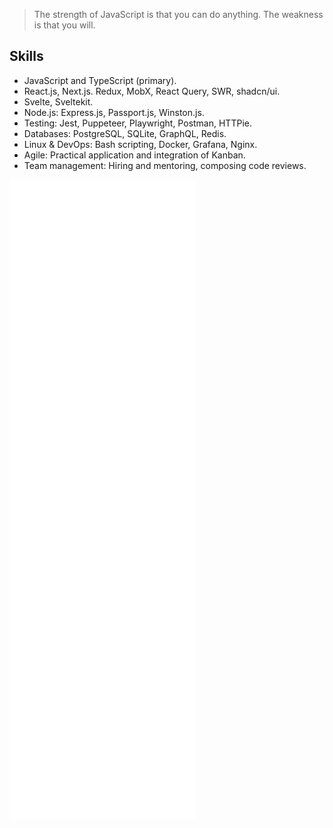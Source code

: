 > The strength of JavaScript is that you can do anything. The weakness is that you will.

## Skills

- JavaScript and TypeScript (primary).
- React.js, Next.js. Redux, MobX, React Query, SWR, shadcn/ui.
- Svelte, Sveltekit.
- Node.js: Express.js, Passport.js, Winston.js.
- Testing: Jest, Puppeteer, Playwright, Postman, HTTPie.
- Databases: PostgreSQL, SQLite, GraphQL, Redis.
- Linux & DevOps: Bash scripting, Docker, Grafana, Nginx.
- Agile: Practical application and integration of Kanban.
- Team management: Hiring and mentoring, composing code reviews.

<picture>
  <img src="/github-metrics.svg" alt="Metrics">
</picture>